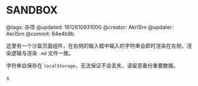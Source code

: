 # SANDBOX

@tags: 杂项
@updated: 1612610931000
@creator: AkrISrn
@updater: AkrISrn
@commit: 64e4b9b

这里有一个沙盒页面组件，在右侧的输入框中输入的字符串会即时渲染在左侧，渲染逻辑与渲染 `.md` 文件一致。

字符串会保存在 `localStorage`，无法保证不会丢失，请留意备份重要数据。

[+](/snippets/sandbox.md)
